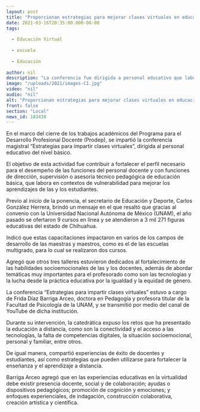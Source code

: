 ```yaml
---
layout: post
title: "Proporcionan estrategias para mejorar clases virtuales en educación básica"
date: 2021-03-16T20:35:00.000-06:00
tags:
  
  - Educación Virtual
  
  - escuela
  
  - Educación
  
author: nil
description: "La conferencia fue dirigida a personal educativo que labora en contextos de vulnerabilidad y estuvo a cargo de Frida Díaz Barriga Arceo, catedrática de la UNAM; secretario de Educación destaca convenio de colaboración con la máxima casa de estudios"
image: "/uploads/2021/images-C1.jpg"
video: "nil"
audio: "nil"
alt: "Proporcionan estrategias para mejorar clases virtuales en educación básica"
front: false
section: "Local"
news_id: 183438
---
```


En el marco del cierre de los trabajos académicos del Programa para el Desarrollo Profesional Docente (Prodep), se impartió la conferencia magistral “Estrategias para impartir clases virtuales”, dirigida al personal educativo del nivel básico.

El objetivo de esta actividad fue contribuir a fortalecer el perfil necesario para el desempeño de las funciones del personal docente y con funciones de dirección, supervisión o asesoría técnico pedagógica de educación básica, que labora en contextos de vulnerabilidad para mejorar los aprendizajes de las y los estudiantes.

Previo al inicio de la ponencia, el secretario de Educación y Deporte, Carlos González Herrera, brindó un mensaje en el que resaltó que gracias al convenio con la Universidad Nacional Autónoma de México (UNAM), el año pasado se ofertaron 9 cursos en línea y se atendieron a 3 mil 271 figuras educativas del estado de Chihuahua.

Indicó que estas capacitaciones impactaron en varios de los campos de desarrollo de las maestras y maestros, como es el de las escuelas multigrado, para lo cual se realizaron dos cursos.

Agregó que otros tres talleres estuvieron dedicados al fortalecimiento de las habilidades socioemocionales de las y los docentes, además de abordar temáticas muy importantes para el profesorado como son las tecnologías y la lucha desde la práctica educativa por la igualdad y la equidad de género.

La conferencia “Estrategias para impartir clases virtuales” estuvo a cargo de Frida Díaz Barriga Arceo, doctora en Pedagogía y profesora titular de la Facultad de Psicología de la UNAM, y se transmitió por medio del canal de YouTube de dicha institución.

Durante su intervención, la catedrática expuso los retos que ha presentado la educación a distancia, como son la conectividad y el acceso a las tecnologías, la falta de competencias digitales, la situación socioemocional, personal y familiar, entre otros.

De igual manera, compartió experiencias de éxito de docentes y estudiantes, así como estrategias que pueden utilizarse para fortalecer la enseñanza y el aprendizaje a distancia.

Barriga Arceo agregó que en las experiencias educativas en la virtualidad debe existir presencia docente, social y de colaboración; ayudas o dispositivos pedagógicos; promoción de cognición y emociones; y enfoques experienciales, de indagación, construcción colaborativa, creación artística y científica.